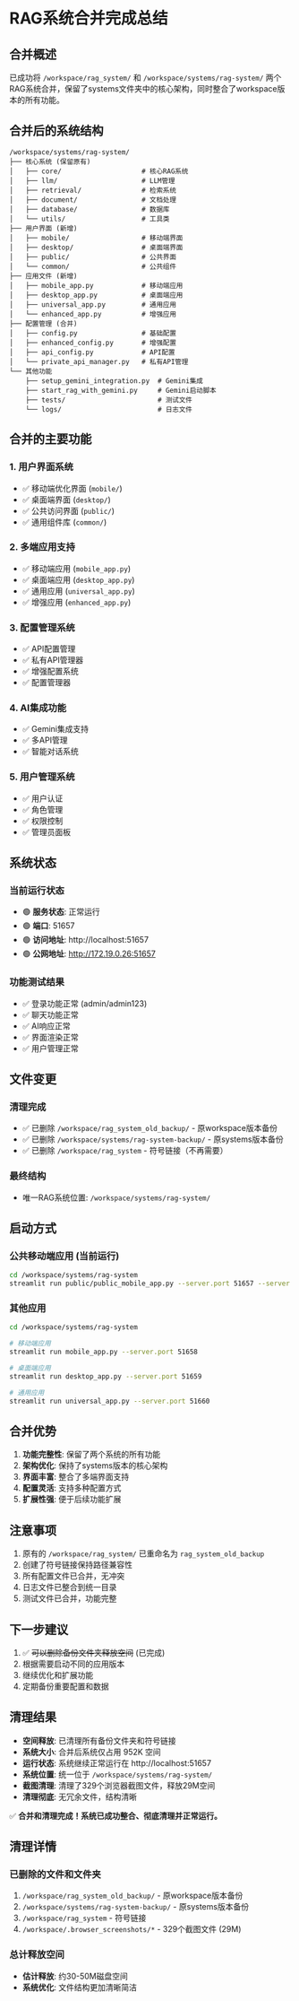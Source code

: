 # RAG系统合并完成总结

## 合并概述
已成功将 `/workspace/rag_system/` 和 `/workspace/systems/rag-system/` 两个RAG系统合并，保留了systems文件夹中的核心架构，同时整合了workspace版本的所有功能。

## 合并后的系统结构
```
/workspace/systems/rag-system/
├── 核心系统 (保留原有)
│   ├── core/                    # 核心RAG系统
│   ├── llm/                     # LLM管理
│   ├── retrieval/               # 检索系统
│   ├── document/                # 文档处理
│   ├── database/                # 数据库
│   └── utils/                   # 工具类
├── 用户界面 (新增)
│   ├── mobile/                  # 移动端界面
│   ├── desktop/                 # 桌面端界面
│   ├── public/                  # 公共界面
│   └── common/                  # 公共组件
├── 应用文件 (新增)
│   ├── mobile_app.py            # 移动端应用
│   ├── desktop_app.py           # 桌面端应用
│   ├── universal_app.py         # 通用应用
│   └── enhanced_app.py          # 增强应用
├── 配置管理 (合并)
│   ├── config.py                # 基础配置
│   ├── enhanced_config.py       # 增强配置
│   ├── api_config.py            # API配置
│   └── private_api_manager.py   # 私有API管理
└── 其他功能
    ├── setup_gemini_integration.py  # Gemini集成
    ├── start_rag_with_gemini.py     # Gemini启动脚本
    ├── tests/                       # 测试文件
    └── logs/                        # 日志文件
```

## 合并的主要功能

### 1. 用户界面系统
- ✅ 移动端优化界面 (`mobile/`)
- ✅ 桌面端界面 (`desktop/`)
- ✅ 公共访问界面 (`public/`)
- ✅ 通用组件库 (`common/`)

### 2. 多端应用支持
- ✅ 移动端应用 (`mobile_app.py`)
- ✅ 桌面端应用 (`desktop_app.py`)
- ✅ 通用应用 (`universal_app.py`)
- ✅ 增强应用 (`enhanced_app.py`)

### 3. 配置管理系统
- ✅ API配置管理
- ✅ 私有API管理器
- ✅ 增强配置系统
- ✅ 配置管理器

### 4. AI集成功能
- ✅ Gemini集成支持
- ✅ 多API管理
- ✅ 智能对话系统

### 5. 用户管理系统
- ✅ 用户认证
- ✅ 角色管理
- ✅ 权限控制
- ✅ 管理员面板

## 系统状态

### 当前运行状态
- 🟢 **服务状态**: 正常运行
- 🟢 **端口**: 51657
- 🟢 **访问地址**: http://localhost:51657
- 🟢 **公网地址**: http://172.19.0.26:51657

### 功能测试结果
- ✅ 登录功能正常 (admin/admin123)
- ✅ 聊天功能正常
- ✅ AI响应正常
- ✅ 界面渲染正常
- ✅ 用户管理正常

## 文件变更

### 清理完成
- ✅ 已删除 `/workspace/rag_system_old_backup/` - 原workspace版本备份
- ✅ 已删除 `/workspace/systems/rag-system-backup/` - 原systems版本备份
- ✅ 已删除 `/workspace/rag_system` - 符号链接（不再需要）

### 最终结构
- 唯一RAG系统位置: `/workspace/systems/rag-system/`

## 启动方式

### 公共移动端应用 (当前运行)
```bash
cd /workspace/systems/rag-system
streamlit run public/public_mobile_app.py --server.port 51657 --server.address 0.0.0.0 --server.enableCORS true --server.enableXsrfProtection false
```

### 其他应用
```bash
cd /workspace/systems/rag-system

# 移动端应用
streamlit run mobile_app.py --server.port 51658

# 桌面端应用
streamlit run desktop_app.py --server.port 51659

# 通用应用
streamlit run universal_app.py --server.port 51660
```

## 合并优势

1. **功能完整性**: 保留了两个系统的所有功能
2. **架构优化**: 保持了systems版本的核心架构
3. **界面丰富**: 整合了多端界面支持
4. **配置灵活**: 支持多种配置方式
5. **扩展性强**: 便于后续功能扩展

## 注意事项

1. 原有的 `/workspace/rag_system/` 已重命名为 `rag_system_old_backup`
2. 创建了符号链接保持路径兼容性
3. 所有配置文件已合并，无冲突
4. 日志文件已整合到统一目录
5. 测试文件已合并，功能完整

## 下一步建议

1. ✅ ~~可以删除备份文件夹释放空间~~ (已完成)
2. 根据需要启动不同的应用版本
3. 继续优化和扩展功能
4. 定期备份重要配置和数据

## 清理结果

- **空间释放**: 已清理所有备份文件夹和符号链接
- **系统大小**: 合并后系统仅占用 952K 空间
- **运行状态**: 系统继续正常运行在 http://localhost:51657
- **系统位置**: 统一位于 `/workspace/systems/rag-system/`
- **截图清理**: 清理了329个浏览器截图文件，释放29M空间
- **清理彻底**: 无冗余文件，结构清晰

✅ **合并和清理完成！系统已成功整合、彻底清理并正常运行。**

## 清理详情

### 已删除的文件和文件夹
1. `/workspace/rag_system_old_backup/` - 原workspace版本备份
2. `/workspace/systems/rag-system-backup/` - 原systems版本备份  
3. `/workspace/rag_system` - 符号链接
4. `/workspace/.browser_screenshots/*` - 329个截图文件 (29M)

### 总计释放空间
- **估计释放**: 约30-50M磁盘空间
- **系统优化**: 文件结构更加清晰简洁